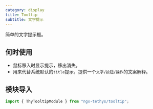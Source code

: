 ```yaml
---
category: display
title: Tooltip
subtitle: 文字提示
---
```


<alert>简单的文字提示框。</alert>

## 何时使用
- 鼠标移入时显示提示，移出消失。
- 用来代替系统默认的`title`提示，提供一个`文字/按钮/操作`的文案解释。

## 模块导入
```ts
import { ThyTooltipModule } from "ngx-tethys/tooltip";
```

<examples />
